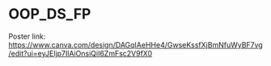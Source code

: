 # OOP_DS_FP
Poster link: https://www.canva.com/design/DAGqIAeHHe4/GwseKssfXjBmNfuWyBF7vg/edit?ui=eyJEIjp7IlAiOnsiQiI6ZmFsc2V9fX0
